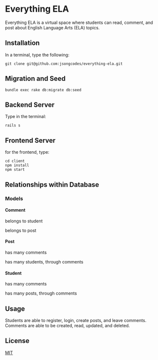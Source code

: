 # Everything ELA

Everything ELA is a virtual space where students can read, comment, and post about English Language Arts (ELA) topics.

## Installation

In a terminal, type the following:

```
git clone git@github.com:jsongcodes/everything-ela.git
```

## Migration and Seed

```
bundle exec rake db:migrate db:seed

```

## Backend Server
Type in the terminal:
```
rails s
```

## Frontend Server

for the frontend, type:
```
cd client
npm install
npm start
```
## Relationships within Database

### Models

#### Comment
belongs to student

belongs to post

#### Post
has many comments

has many students, through comments

#### Student
has many comments

has many posts, through comments

## Usage

Students are able to register, login, create posts, and leave comments. Comments are able to be created, read, updated, and deleted. 

## License

[MIT](https://choosealicense.com/licenses/mit/)